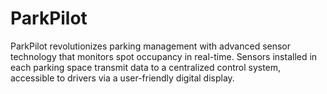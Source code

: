 # ParkPilot
ParkPilot revolutionizes parking management with advanced sensor technology that monitors spot occupancy in real-time. Sensors installed in each parking space transmit data to a centralized control system, accessible to drivers via a user-friendly digital display.
